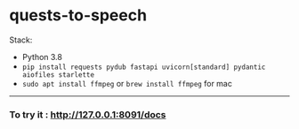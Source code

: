 # quests-to-speech

Stack:
* Python 3.8
* `pip install requests pydub fastapi uvicorn[standard] pydantic aiofiles starlette`
* `sudo apt install ffmpeg` or `brew install ffmpeg` for mac

-----------------
### To try it : http://127.0.0.1:8091/docs